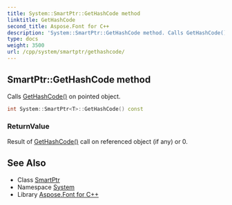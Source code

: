 ```yaml
---
title: System::SmartPtr::GetHashCode method
linktitle: GetHashCode
second_title: Aspose.Font for C++
description: 'System::SmartPtr::GetHashCode method. Calls GetHashCode() on pointed object in C++.'
type: docs
weight: 3500
url: /cpp/system/smartptr/gethashcode/
---
```

## SmartPtr::GetHashCode method


Calls [GetHashCode()](./) on pointed object.

```cpp
int System::SmartPtr<T>::GetHashCode() const
```


### ReturnValue

Result of [GetHashCode()](./) call on referenced object (if any) or 0.

## See Also

* Class [SmartPtr](../)
* Namespace [System](../../)
* Library [Aspose.Font for C++](../../../)
